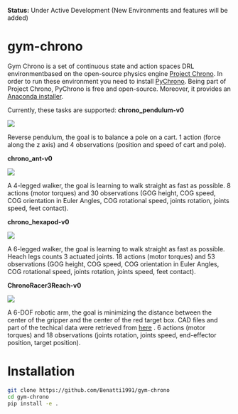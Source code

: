 **Status:** Under Active Development (New Environments and features will be added)

# gym-chrono

Gym Chrono is a set of continuous state and action spaces DRL environmentbased on the open-source physics engine [Project Chrono](https://projectchrono.org/). 
In order to run these environment you need to install [PyChrono](https://projectchrono.org/pychrono/). 
Being part of Project Chrono, PyChrono is free and open-source. Moreover, it provides an [Anaconda installer](https://anaconda.org/projectchrono/pychrono).

Currently, these tasks are supported:
**chrono_pendulum-v0** 


![](http://projectchrono.org/assets/manual/Tutorial_tensorflow_pendulum.jpg)

Reverse pendulum, the goal is to balance a pole on a cart.  1 action (force along the z axis) and 4 observations (position and speed of cart and pole).

**chrono_ant-v0** 


![](http://projectchrono.org/assets/manual/Tutorial_tensorflow_ant.jpg)

A 4-legged walker, the goal is learning to walk straight as fast as possible. 8 actions (motor torques) and 30 observations (GOG height, COG speed, COG orientation in Euler Angles, COG rotational speed, joints rotation, joints speed, feet contact).

**chrono_hexapod-v0** 


![](http://projectchrono.org/assets/manual/Tutorial_tensorflow_ant.jpg)

A 6-legged walker, the goal is learning to walk straight as fast as possible. Heach legs counts 3 actuated joints.
18 actions (motor torques) and 53 observations (GOG height, COG speed, COG orientation in Euler Angles, COG rotational speed, joints rotation, joints speed, feet contact).

**ChronoRacer3Reach-v0** 


![](http://projectchrono.org/assets/manual/Tutorial_tensorflow_ant.jpg)

A 6-DOF robotic arm, the goal is minimizing the distance between the center of the gripper and the center of the red target box. CAD files and part of the techical data were retrieved from  [here](https://www.comau.com/IT/le-nostre-competenze/robotics/robot-team/racer-3-063) .
6 actions (motor torques) and 18 observations (joints rotation, joints speed, end-effector position, target position).

# Installation

```bash
git clone https://github.com/Benatti1991/gym-chrono
cd gym-chrono
pip install -e .
```
